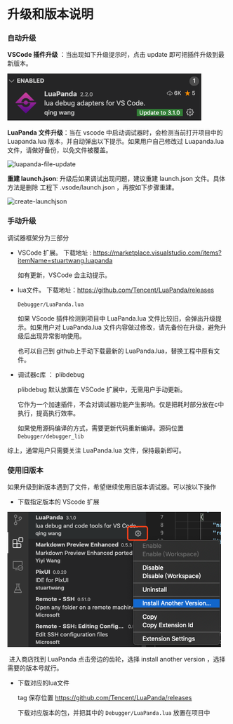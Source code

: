 # 升级和版本说明

### 自动升级

**VSCode 插件升级** ：当出现如下升级提示时，点击 update 即可把插件升级到最新版本。

![vscodeExt-update](../Res/Manual/update/vscodeExt-update.png)



**LuaPanda 文件升级**：当在 vscode 中启动调试器时，会检测当前打开项目中的 Luapanda.lua 版本，并自动弹出以下提示。如果用户自己修改过 Luapanda.lua 文件，请做好备份，以免文件被覆盖。

![luapanda-file-update](/Users/stuartwang/LuaPanda/Docs/Res/Manual/update/luapanda-file-update.png)

**重建 launch.json**: 升级后如果调试出现问题，建议重建 launch.json 文件。具体方法是删除 工程下 .vsode/launch.json ，再按如下步骤重建。

![create-launchjson](/Users/stuartwang/LuaPanda/Docs/Res/access_introduction/create-launchjson.png)

### 手动升级

调试器框架分为三部分

+ VSCode 扩展。 下载地址 : https://marketplace.visualstudio.com/items?itemName=stuartwang.luapanda

  如有更新，VSCode 会主动提示。

+ lua文件。 下载地址：https://github.com/Tencent/LuaPanda/releases 

  `Debugger/LuaPanda.lua`

  如果 VScode 插件检测到项目中 LuaPanda.lua 文件比较旧，会弹出升级提示。如果用户对 LuaPanda.lua 文件内容做过修改，请先备份在升级，避免升级后出现异常影响使用。

  也可以自己到 github上手动下载最新的 LuaPanda.lua，替换工程中原有文件。

+ 调试器c库 ： plibdebug

  plibdebug 默认放置在 VSCode 扩展中，无需用户手动更新。
  
  它作为一个加速插件，不会对调试器功能产生影响。仅是把耗时部分放在c中执行，提高执行效率。
  
  如果使用源码编译的方式，需要更新代码重新编译。源码位置 `Debugger/debugger_lib`



综上，通常用户只需要关注 LuaPanda.lua 文件，保持最新即可。



### 使用旧版本

如果升级到新版本遇到了文件，希望继续使用旧版本调试器。可以按以下操作

+ 下载指定版本的 VScode 扩展

![download_specific_ver](../Res/download_specific_ver.png)

​		进入商店找到 LuaPanda 点击旁边的齿轮，选择 install another version ，选择需要的版本号就行。

+ 下载对应的lua文件

  tag 保存位置 https://github.com/Tencent/LuaPanda/releases

  下载对应版本的包，并把其中的 `Debugger/LuaPanda.lua` 放置在项目中